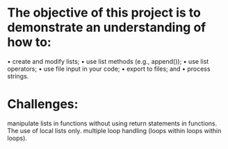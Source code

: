 # The objective of this project is to demonstrate an understanding of how to:
• create and modify lists;
• use list methods (e.g., append());
• use list operators;
• use file input in your code;
• export to files; and
• process strings.

# Challenges:
manipulate lists in functions without using return statements in functions.
The use of local lists only.
multiple loop handling (loops within loops within loops).
